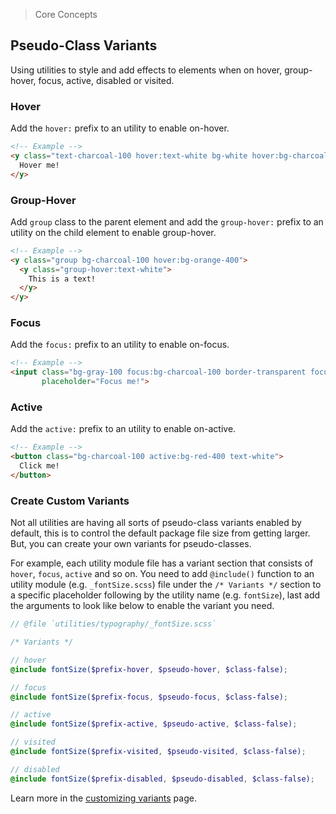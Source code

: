 > Core Concepts

## Pseudo-Class Variants

Using utilities to style and add effects to elements when on hover, group-hover, focus, active, disabled or visited.

### Hover

Add the `hover:` prefix to an utility to enable on-hover.

```html
<!-- Example -->
<y class="text-charcoal-100 hover:text-white bg-white hover:bg-charcoal-100">
  Hover me!
</y>
```
### Group-Hover

Add `group` class to the parent element and add the `group-hover:` prefix to an utility on the child element to enable group-hover.

```html
<!-- Example -->
<y class="group bg-charcoal-100 hover:bg-orange-400">
  <y class="group-hover:text-white">
    This is a text!
  </y>
</y>
```

### Focus

Add the `focus:` prefix to an utility to enable on-focus.

```html
<!-- Example -->
<input class="bg-gray-100 focus:bg-charcoal-100 border-transparent focus:border-gray-200" 
       placeholder="Focus me!">

```

### Active

Add the `active:` prefix to an utility to enable on-active.

```html
<!-- Example -->
<button class="bg-charcoal-100 active:bg-red-400 text-white">
  Click me!
</button>
```

### Create Custom Variants

Not all utilities are having all sorts of pseudo-class variants enabled by default, this is to control the default package file size from getting larger. But, you can create your own variants for pseudo-classes.

For example, each utility module file has a variant section that consists of `hover`, `focus`, `active` and so on. You need to add `@include()` function to an utility module (e.g. `_fontSize.scss`) file under the `/* Variants */` section to a specific placeholder following by the utility name (e.g. `fontSize`), last add the arguments to look like below to enable the variant you need.

```scss
// @file `utilities/typography/_fontSize.scss`

/* Variants */

// hover
@include fontSize($prefix-hover, $pseudo-hover, $class-false);

// focus
@include fontSize($prefix-focus, $pseudo-focus, $class-false);

// active
@include fontSize($prefix-active, $pseudo-active, $class-false);

// visited
@include fontSize($prefix-visited, $pseudo-visited, $class-false);

// disabled
@include fontSize($prefix-disabled, $pseudo-disabled, $class-false);
```

Learn more in the [customizing variants](../customization/variants.md) page.
